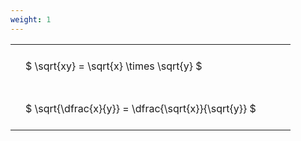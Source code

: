 ```yaml
---
weight: 1
---
```


<style type="text/css">
#T_4ce53 th.col_heading {
  text-align: left;
  font-size: 1em;
}
#T_4ce53 td {
  text-align: left;
  font-size: 1em;
  padding: 1.5em;
}
#T_4ce53_row0_col0, #T_4ce53_row1_col0 {
  width: 400px;
  white-space: pre-wrap;
}
</style>
<table id="T_4ce53">
  <thead>
  </thead>
  <tbody>
    <tr>
      <td id="T_4ce53_row0_col0" class="data row0 col0" >$ \sqrt{xy} = \sqrt{x} \times \sqrt{y} $</td>
    </tr>
    <tr>
      <td id="T_4ce53_row1_col0" class="data row1 col0" >$ \sqrt{\dfrac{x}{y}} = \dfrac{\sqrt{x}}{\sqrt{y}} $</td>
    </tr>
  </tbody>
</table>
